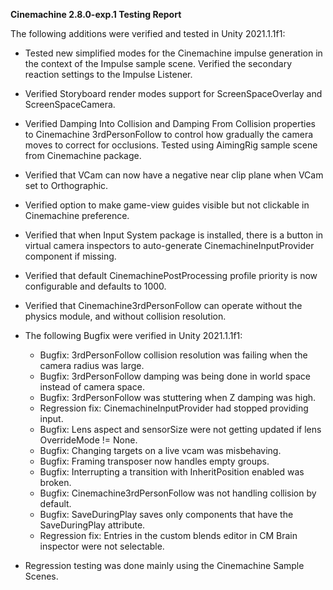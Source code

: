 **Cinemachine 2.8.0-exp.1 Testing Report**

The following additions were verified and tested in Unity 2021.1.1f1:

- Tested new simplified modes for the Cinemachine impulse generation in the context of the Impulse sample scene. Verified the secondary reaction settings to the Impulse Listener.
- Verified Storyboard render modes support for ScreenSpaceOverlay and ScreenSpaceCamera.
- Verified Damping Into Collision and Damping From Collision properties to Cinemachine 3rdPersonFollow to control how gradually the camera moves to correct for occlusions. Tested using AimingRig sample scene from Cinemachine package.
- Verified that VCam can now have a negative near clip plane when VCam set to Orthographic.
- Verified option to make game-view guides visible but not clickable in Cinemachine preference.
- Verified that when Input System package is installed, there is a button in virtual camera inspectors to auto-generate CinemachineInputProvider component if missing.
- Verified that default CinemachinePostProcessing profile priority is now configurable and defaults to 1000.
- Verified that Cinemachine3rdPersonFollow can operate without the physics module, and without collision resolution.

- The following Bugfix were verified in Unity 2021.1.1f1:
  - Bugfix: 3rdPersonFollow collision resolution was failing when the camera radius was large.
  - Bugfix: 3rdPersonFollow damping was being done in world space instead of camera space.
  - Bugfix: 3rdPersonFollow was stuttering when Z damping was high.
  - Regression fix: CinemachineInputProvider had stopped providing input.
  - Bugfix: Lens aspect and sensorSize were not getting updated if lens OverrideMode != None.
  - Bugfix: Changing targets on a live vcam was misbehaving.
  - Bugfix: Framing transposer now handles empty groups.
  - Bugfix: Interrupting a transition with InheritPosition enabled was broken.
  - Bugfix: Cinemachine3rdPersonFollow was not handling collision by default.
  - Bugfix: SaveDuringPlay saves only components that have the SaveDuringPlay attribute.
  - Regression fix: Entries in the custom blends editor in CM Brain inspector were not selectable.
  
  
- Regression testing was done mainly using the Cinemachine Sample Scenes.







